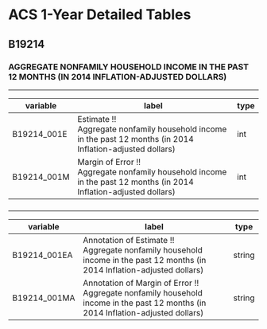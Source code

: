 # ACS 1-Year Detailed Tables

## B19214

### AGGREGATE NONFAMILY HOUSEHOLD INCOME IN THE PAST 12 MONTHS (IN 2014 INFLATION-ADJUSTED DOLLARS)

___

| variable | label | type |
| ----- | ----- | ----- |
| B19214_001E | Estimate !!<br>Aggregate nonfamily household income in the past 12 months (in 2014 Inflation-adjusted dollars) | int |
| B19214_001M | Margin of Error !!<br>Aggregate nonfamily household income in the past 12 months (in 2014 Inflation-adjusted dollars) | int |
### 

___

| variable | label | type |
| ----- | ----- | ----- |
| B19214_001EA | Annotation of Estimate !!<br>Aggregate nonfamily household income in the past 12 months (in 2014 Inflation-adjusted dollars) | string |
| B19214_001MA | Annotation of Margin of Error !!<br>Aggregate nonfamily household income in the past 12 months (in 2014 Inflation-adjusted dollars) | string |


